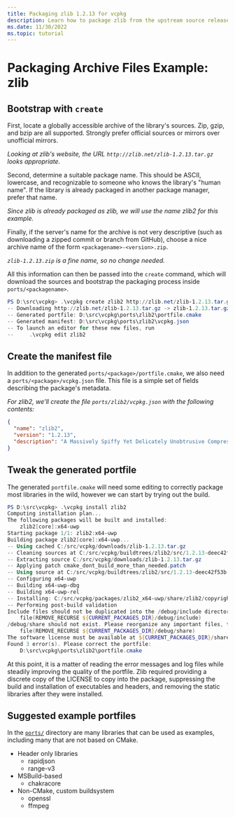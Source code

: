 ```yaml
---
title: Packaging zlib 1.2.13 for vcpkg
description: Learn how to package zlib from the upstream source release in vcpkg.
ms.date: 11/30/2022
ms.topic: tutorial
---
```


# Packaging Archive Files Example: zlib

## Bootstrap with `create`

First, locate a globally accessible archive of the library's sources. Zip, gzip, and bzip are all supported. Strongly prefer official sources or mirrors over unofficial mirrors.

*Looking at zlib's website, the URL `http://zlib.net/zlib-1.2.13.tar.gz` looks appropriate.*

Second, determine a suitable package name. This should be ASCII, lowercase, and recognizable to someone who knows the library's "human name". If the library is already packaged in another package manager, prefer that name.

*Since zlib is already packaged as zlib, we will use the name zlib2 for this example.*

Finally, if the server's name for the archive is not very descriptive (such as downloading a zipped commit or branch from GitHub), choose a nice archive name of the form `<packagename>-<version>.zip`.

*`zlib-1.2.13.zip` is a fine name, so no change needed.*

All this information can then be passed into the `create` command, which will download the sources and bootstrap the packaging process inside `ports/<packagename>`.

```powershell
PS D:\src\vcpkg> .\vcpkg create zlib2 http://zlib.net/zlib-1.2.13.tar.gz zlib-1.2.13.tar.gz
-- Downloading http://zlib.net/zlib-1.2.13.tar.gz -> zlib-1.2.13.tar.gz...
-- Generated portfile: D:\src\vcpkg\ports\zlib2\portfile.cmake
-- Generated manifest: D:\src\vcpkg\ports\zlib2\vcpkg.json
-- To launch an editor for these new files, run
--     .\vcpkg edit zlib2
```

## Create the manifest file

In addition to the generated `ports/<package>/portfile.cmake`, we also need a `ports/<package>/vcpkg.json` file. This file is a simple set of fields describing the package's metadata.

*For zlib2, we'll create the file `ports/zlib2/vcpkg.json` with the following contents:*

```json
{
  "name": "zlib2",
  "version": "1.2.13",
  "description": "A Massively Spiffy Yet Delicately Unobtrusive Compression Library"
}
```

## Tweak the generated portfile

The generated `portfile.cmake` will need some editing to correctly package most libraries in the wild, however we can start by trying out the build.

```powershell
PS D:\src\vcpkg> .\vcpkg install zlib2
Computing installation plan...
The following packages will be built and installed:
    zlib2[core]:x64-uwp
Starting package 1/1: zlib2:x64-uwp
Building package zlib2[core]:x64-uwp...
-- Using cached C:/src/vcpkg/downloads/zlib-1.2.13.tar.gz
-- Cleaning sources at C:/src/vcpkg/buildtrees/zlib2/src/1.2.13-deec42f53b.clean. Pass --editable to vcpkg to reuse sources.
-- Extracting source C:/src/vcpkg/downloads/zlib-1.2.13.tar.gz
-- Applying patch cmake_dont_build_more_than_needed.patch
-- Using source at C:/src/vcpkg/buildtrees/zlib2/src/1.2.13-deec42f53b.clean
-- Configuring x64-uwp
-- Building x64-uwp-dbg
-- Building x64-uwp-rel
-- Installing: C:/src/vcpkg/packages/zlib2_x64-uwp/share/zlib2/copyright
-- Performing post-build validation
Include files should not be duplicated into the /debug/include directory. If this cannot be disabled in the project cmake, use
    file(REMOVE_RECURSE ${CURRENT_PACKAGES_DIR}/debug/include)
/debug/share should not exist. Please reorganize any important files, then use
    file(REMOVE_RECURSE ${CURRENT_PACKAGES_DIR}/debug/share)
The software license must be available at ${CURRENT_PACKAGES_DIR}/share/zlib2/copyright
Found 3 error(s). Please correct the portfile:
    D:\src\vcpkg\ports\zlib2\portfile.cmake
```

At this point, it is a matter of reading the error messages and log files while steadily improving the quality of the portfile. Zlib required providing a discrete copy of the LICENSE to copy into the package, suppressing the build and installation of executables and headers, and removing the static libraries after they were installed.

## Suggested example portfiles

In the [`ports/`](https://github.com/Microsoft/vcpkg/tree/master/ports) directory are many libraries that can be used as examples, including many that are not based on CMake.

- Header only libraries
  - rapidjson
  - range-v3
- MSBuild-based
  - chakracore
- Non-CMake, custom buildsystem
  - openssl
  - ffmpeg
